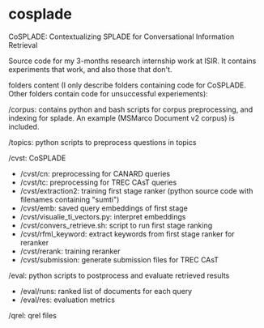 # cosplade
CoSPLADE: Contextualizing SPLADE for Conversational Information Retrieval

Source code for my 3-months research internship work at ISIR.
It contains experiments that work, and also those that don't.



folders content (I only describe folders containing code for CoSPLADE. Other folders contain code for unsuccessful experiements):

/corpus: contains python and bash scripts for corpus preprocessing, and indexing for splade. An example (MSMarco Document v2 corpus) is included.

/topics: python scripts to preprocess questions in topics

/cvst: CoSPLADE
- /cvst/cn: preprocessing for CANARD queries
- /cvst/tc: preprocessing for TREC CAsT queries
- /cvst/extraction2: training first stage ranker (python source code with filenames containing "sumti")
- /cvst/emb: saved query embeddings of first stage
- /cvst/visualie_ti_vectors.py: interpret embeddings
- /cvst/convers_retrieve.sh: script to run first stage ranking
- /cvst/rfml_keyword: extract keywords from first stage ranker for reranker
- /cvst/rerank: training reranker
- /cvst/submission: generate submission files for TREC CAsT

/eval: python scripts to postprocess and evaluate retrieved results
- /eval/runs: ranked list of documents for each query
- /eval/res: evaluation metrics

/qrel: qrel files
